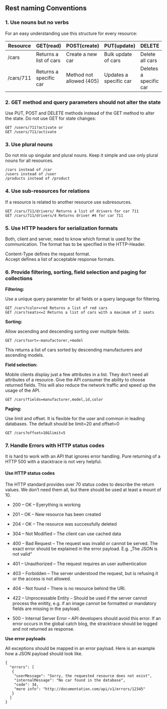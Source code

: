 ## Rest naming Conventions
### 1. Use nouns but no verbs
For an easy understanding use this structure for every resource:  

| Resource      | GET(read)     | POST(create)  | PUT(update) | DELETE |
| ------------- |-------------| -----| -----| --------- |
| /cars | Returns a list of cars | Create a new car | Bulk update of cars | Delete all cars |
| /cars/711 | 	Returns a specific car | Method not allowed (405) | Updates a specific car | Deletes a specific car |

###  2. GET method and query parameters should not alter the state
Use PUT, POST and DELETE methods  instead of the GET method to alter the state.
Do not use GET for state changes:
```
GET /users/711?activate or
GET /users/711/activate
```

### 3. Use plural nouns
Do not mix up singular and plural nouns. Keep it simple and use only plural nouns for all resources.
```
/cars instead of /car
/users instead of /user
/products instead of /product
```
### 4. Use sub-resources for relations
If a resource is related to another resource use subresources.
```
GET /cars/711/drivers/ Returns a list of drivers for car 711
GET /cars/711/drivers/4 Returns driver #4 for car 711
```
### 5. Use HTTP headers for serialization formats
Both, client and server, need to know which format is used for the communication. The format has to be specified in the HTTP-Header.

Content-Type defines the request format.  
Accept defines a list of acceptable response formats.  

### 6. Provide filtering, sorting, field selection and paging for collections
**Filtering:**

Use a unique query parameter for all fields or a query language for filtering.
```
GET /cars?color=red Returns a list of red cars
GET /cars?seats<=2 Returns a list of cars with a maximum of 2 seats
```
**Sorting:**

Allow ascending and descending sorting over multiple fields.
```
GET /cars?sort=-manufactorer,+model
```
This returns a list of cars sorted by descending manufacturers and ascending models.

**Field selection:**

Mobile clients display just a few attributes in a list. They don’t need all attributes of a resource. Give the API consumer the ability to choose returned fields. This will also reduce the network traffic and speed up the usage of the API.
```
GET /cars?fields=manufacturer,model,id,color
```
**Paging:**

Use limit and offset. It is flexible for the user and common in leading databases. The default should be limit=20 and offset=0
```
GET /cars?offset=10&limit=5
```
### 7. Handle Errors with HTTP status codes
It is hard to work with an API that ignores error handling. Pure returning of a HTTP 500 with a stacktrace is not very helpful.

 
#### Use HTTP status codes

The HTTP standard provides over 70 status codes to describe the return values. We don’t need them all, but  there should be used at least a mount of 10.

* 200 – OK – Eyerything is working
* 201 – OK – New resource has been created
* 204 – OK – The resource was successfully deleted
 
* 304 – Not Modified – The client can use cached data

* 400 – Bad Request – The request was invalid or cannot be served. The exact error should be explained in the error payload. E.g. „The JSON is not valid“
* 401 – Unauthorized – The request requires an user authentication
* 403 – Forbidden – The server understood the request, but is refusing it or the access is not allowed.
* 404 – Not found – There is no resource behind the URI.
* 422 – Unprocessable Entity – Should be used if the server cannot process the enitity, e.g. if an image cannot be formatted or mandatory fields are missing in the payload.

* 500 – Internal Server Error – API developers should avoid this error. If an error occurs in the global catch blog, the stracktrace should be logged and not returned as response.

**Use error payloads**

All exceptions should be mapped in an error payload. Here is an example how a JSON payload should look like.
```
{
  "errors": [
   {
    "userMessage": "Sorry, the requested resource does not exist",
    "internalMessage": "No car found in the database",
    "code": 34,
    "more info": "http://documentation.com/api/v1/errors/12345"
   }
  ]
}
```
